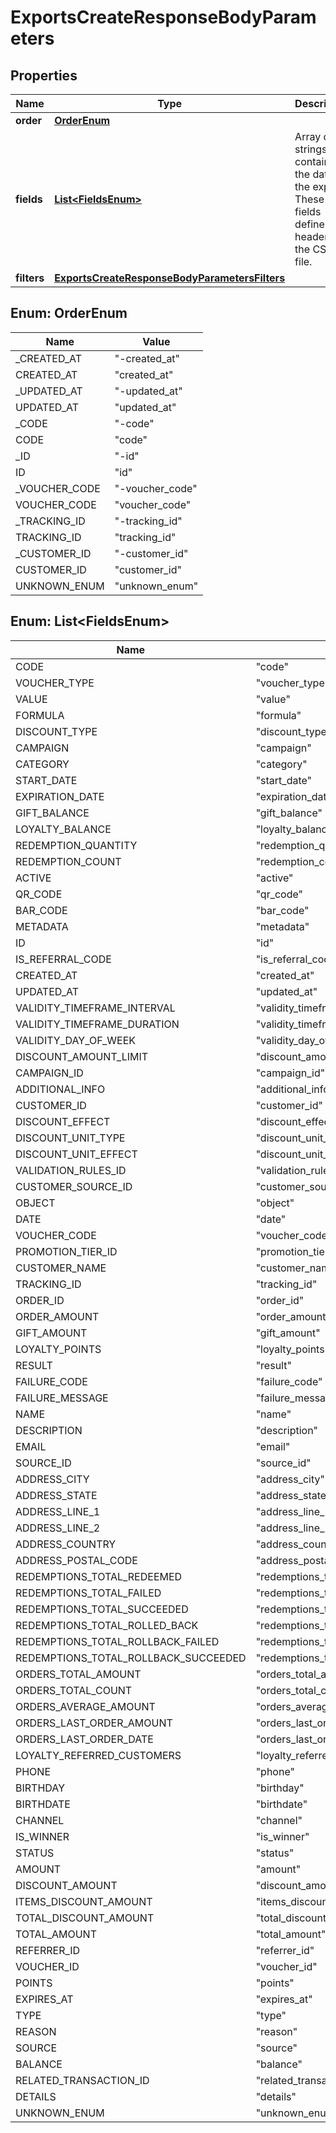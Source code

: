 

# ExportsCreateResponseBodyParameters


## Properties

| Name | Type | Description | Notes |
|------------ | ------------- | ------------- | -------------|
|**order** | [**OrderEnum**](#OrderEnum) |  |  [optional] |
|**fields** | [**List&lt;FieldsEnum&gt;**](#List&lt;FieldsEnum&gt;) | Array of strings containing the data in the export. These fields define the headers in the CSV file. |  [optional] |
|**filters** | [**ExportsCreateResponseBodyParametersFilters**](ExportsCreateResponseBodyParametersFilters.md) |  |  [optional] |



## Enum: OrderEnum

| Name | Value |
|---- | -----|
| _CREATED_AT | &quot;-created_at&quot; |
| CREATED_AT | &quot;created_at&quot; |
| _UPDATED_AT | &quot;-updated_at&quot; |
| UPDATED_AT | &quot;updated_at&quot; |
| _CODE | &quot;-code&quot; |
| CODE | &quot;code&quot; |
| _ID | &quot;-id&quot; |
| ID | &quot;id&quot; |
| _VOUCHER_CODE | &quot;-voucher_code&quot; |
| VOUCHER_CODE | &quot;voucher_code&quot; |
| _TRACKING_ID | &quot;-tracking_id&quot; |
| TRACKING_ID | &quot;tracking_id&quot; |
| _CUSTOMER_ID | &quot;-customer_id&quot; |
| CUSTOMER_ID | &quot;customer_id&quot; |
| UNKNOWN_ENUM | &quot;unknown_enum&quot; |



## Enum: List&lt;FieldsEnum&gt;

| Name | Value |
|---- | -----|
| CODE | &quot;code&quot; |
| VOUCHER_TYPE | &quot;voucher_type&quot; |
| VALUE | &quot;value&quot; |
| FORMULA | &quot;formula&quot; |
| DISCOUNT_TYPE | &quot;discount_type&quot; |
| CAMPAIGN | &quot;campaign&quot; |
| CATEGORY | &quot;category&quot; |
| START_DATE | &quot;start_date&quot; |
| EXPIRATION_DATE | &quot;expiration_date&quot; |
| GIFT_BALANCE | &quot;gift_balance&quot; |
| LOYALTY_BALANCE | &quot;loyalty_balance&quot; |
| REDEMPTION_QUANTITY | &quot;redemption_quantity&quot; |
| REDEMPTION_COUNT | &quot;redemption_count&quot; |
| ACTIVE | &quot;active&quot; |
| QR_CODE | &quot;qr_code&quot; |
| BAR_CODE | &quot;bar_code&quot; |
| METADATA | &quot;metadata&quot; |
| ID | &quot;id&quot; |
| IS_REFERRAL_CODE | &quot;is_referral_code&quot; |
| CREATED_AT | &quot;created_at&quot; |
| UPDATED_AT | &quot;updated_at&quot; |
| VALIDITY_TIMEFRAME_INTERVAL | &quot;validity_timeframe_interval&quot; |
| VALIDITY_TIMEFRAME_DURATION | &quot;validity_timeframe_duration&quot; |
| VALIDITY_DAY_OF_WEEK | &quot;validity_day_of_week&quot; |
| DISCOUNT_AMOUNT_LIMIT | &quot;discount_amount_limit&quot; |
| CAMPAIGN_ID | &quot;campaign_id&quot; |
| ADDITIONAL_INFO | &quot;additional_info&quot; |
| CUSTOMER_ID | &quot;customer_id&quot; |
| DISCOUNT_EFFECT | &quot;discount_effect&quot; |
| DISCOUNT_UNIT_TYPE | &quot;discount_unit_type&quot; |
| DISCOUNT_UNIT_EFFECT | &quot;discount_unit_effect&quot; |
| VALIDATION_RULES_ID | &quot;validation_rules_id&quot; |
| CUSTOMER_SOURCE_ID | &quot;customer_source_id&quot; |
| OBJECT | &quot;object&quot; |
| DATE | &quot;date&quot; |
| VOUCHER_CODE | &quot;voucher_code&quot; |
| PROMOTION_TIER_ID | &quot;promotion_tier_id&quot; |
| CUSTOMER_NAME | &quot;customer_name&quot; |
| TRACKING_ID | &quot;tracking_id&quot; |
| ORDER_ID | &quot;order_id&quot; |
| ORDER_AMOUNT | &quot;order_amount&quot; |
| GIFT_AMOUNT | &quot;gift_amount&quot; |
| LOYALTY_POINTS | &quot;loyalty_points&quot; |
| RESULT | &quot;result&quot; |
| FAILURE_CODE | &quot;failure_code&quot; |
| FAILURE_MESSAGE | &quot;failure_message&quot; |
| NAME | &quot;name&quot; |
| DESCRIPTION | &quot;description&quot; |
| EMAIL | &quot;email&quot; |
| SOURCE_ID | &quot;source_id&quot; |
| ADDRESS_CITY | &quot;address_city&quot; |
| ADDRESS_STATE | &quot;address_state&quot; |
| ADDRESS_LINE_1 | &quot;address_line_1&quot; |
| ADDRESS_LINE_2 | &quot;address_line_2&quot; |
| ADDRESS_COUNTRY | &quot;address_country&quot; |
| ADDRESS_POSTAL_CODE | &quot;address_postal_code&quot; |
| REDEMPTIONS_TOTAL_REDEEMED | &quot;redemptions_total_redeemed&quot; |
| REDEMPTIONS_TOTAL_FAILED | &quot;redemptions_total_failed&quot; |
| REDEMPTIONS_TOTAL_SUCCEEDED | &quot;redemptions_total_succeeded&quot; |
| REDEMPTIONS_TOTAL_ROLLED_BACK | &quot;redemptions_total_rolled_back&quot; |
| REDEMPTIONS_TOTAL_ROLLBACK_FAILED | &quot;redemptions_total_rollback_failed&quot; |
| REDEMPTIONS_TOTAL_ROLLBACK_SUCCEEDED | &quot;redemptions_total_rollback_succeeded&quot; |
| ORDERS_TOTAL_AMOUNT | &quot;orders_total_amount&quot; |
| ORDERS_TOTAL_COUNT | &quot;orders_total_count&quot; |
| ORDERS_AVERAGE_AMOUNT | &quot;orders_average_amount&quot; |
| ORDERS_LAST_ORDER_AMOUNT | &quot;orders_last_order_amount&quot; |
| ORDERS_LAST_ORDER_DATE | &quot;orders_last_order_date&quot; |
| LOYALTY_REFERRED_CUSTOMERS | &quot;loyalty_referred_customers&quot; |
| PHONE | &quot;phone&quot; |
| BIRTHDAY | &quot;birthday&quot; |
| BIRTHDATE | &quot;birthdate&quot; |
| CHANNEL | &quot;channel&quot; |
| IS_WINNER | &quot;is_winner&quot; |
| STATUS | &quot;status&quot; |
| AMOUNT | &quot;amount&quot; |
| DISCOUNT_AMOUNT | &quot;discount_amount&quot; |
| ITEMS_DISCOUNT_AMOUNT | &quot;items_discount_amount&quot; |
| TOTAL_DISCOUNT_AMOUNT | &quot;total_discount_amount&quot; |
| TOTAL_AMOUNT | &quot;total_amount&quot; |
| REFERRER_ID | &quot;referrer_id&quot; |
| VOUCHER_ID | &quot;voucher_id&quot; |
| POINTS | &quot;points&quot; |
| EXPIRES_AT | &quot;expires_at&quot; |
| TYPE | &quot;type&quot; |
| REASON | &quot;reason&quot; |
| SOURCE | &quot;source&quot; |
| BALANCE | &quot;balance&quot; |
| RELATED_TRANSACTION_ID | &quot;related_transaction_id&quot; |
| DETAILS | &quot;details&quot; |
| UNKNOWN_ENUM | &quot;unknown_enum&quot; |



